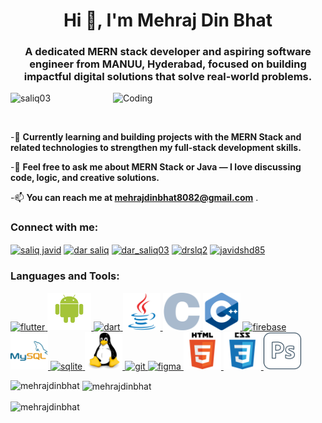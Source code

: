 <h1 align="center">Hi 👋, I'm Mehraj Din Bhat</h1>
<h3 align="center">A dedicated MERN stack developer and aspiring software engineer from MANUU, Hyderabad, focused on building impactful digital solutions that solve real-world problems.</h3>

<img align="right" alt="Coding" width="340" src="https://png.pngtree.com/png-vector/20240309/ourmid/pngtree-developers-are-coding-programs-on-computers-programmers-are-analyzing-data-png-image_11902650.png">

<p align="left"> <img src="https://komarev.com/ghpvc/?username=saliq03&label=Profile%20views&color=0e75b6&style=flat" alt="saliq03" /> </p>

<p align="left"> <a href="https://twitter.com/" target="blank"><img src="https://img.shields.io/twitter/follow/?logo=twitter&style=for-the-badge" alt="" /></a> </p>

-🌱 **Currently learning and building projects with the MERN Stack and related technologies to strengthen my full-stack development skills.**

-💬 **Feel free to ask me about MERN Stack or Java — I love discussing code, logic, and creative solutions.**

-📫 **You can reach me at mehrajdinbhat8082@gmail.com**
.

<h3 align="left">Connect with me:</h3>
<p align="left">
<a href="https://www.linkedin.com/in/mehraj-din-bhat-720692293" target="blank"><img align="center" src="https://raw.githubusercontent.com/rahuldkjain/github-profile-readme-generator/master/src/images/icons/Social/linked-in-alt.svg" alt="saliq javid" height="40" width="50" /></a>
<a href="https://www.facebook.com/mehraj.raja.3367"><img align="center" src="https://raw.githubusercontent.com/rahuldkjain/github-profile-readme-generator/master/src/images/icons/Social/facebook.svg" alt="dar saliq" height="40" width="50" /></a>
<a href="https://instagram.com/mehrajdin6607" target="blank" target="blank"><img align="center" src="https://raw.githubusercontent.com/rahuldkjain/github-profile-readme-generator/master/src/images/icons/Social/instagram.svg" alt="dar_saliq03" height="40" width="50" /></a>
<a href=""><img align="center" src="https://raw.githubusercontent.com/rahuldkjain/github-profile-readme-generator/master/src/images/icons/Social/twitter.svg" alt="drslq2" height="40" width="50" /></a>
<a href="" target="blank"><img align="center" src="https://raw.githubusercontent.com/rahuldkjain/github-profile-readme-generator/master/src/images/icons/Social/geeks-for-geeks.svg" alt="javidshd85" height="40" width="50" /></a>
</p>

<h3 align="left">Languages and Tools:</h3>
<p align="left">
  <a href="https://flutter.dev" target="_blank" rel="noreferrer"> <img src="https://www.vectorlogo.zone/logos/flutterio/flutterio-icon.svg" alt="flutter" width="60" height="60"/> </a>
  <a href="https://developer.android.com" target="_blank" rel="noreferrer"> <img src="https://raw.githubusercontent.com/devicons/devicon/master/icons/android/android-original-wordmark.svg" alt="android" width="70" height="60"/> </a>
  <a href="https://dart.dev" target="_blank" rel="noreferrer"> <img src="https://www.vectorlogo.zone/logos/dartlang/dartlang-icon.svg" alt="dart" width="60" height="60"/> </a>
  <a href="https://www.java.com" target="_blank" rel="noreferrer"> <img src="https://raw.githubusercontent.com/devicons/devicon/master/icons/java/java-original.svg" alt="java" width="60" height="60"/> </a>
  <a href="https://www.cprogramming.com/" target="_blank" rel="noreferrer"> <img src="https://raw.githubusercontent.com/devicons/devicon/master/icons/c/c-original.svg" alt="c" width="60" height="60"/> </a> 
  <a href="https://www.w3schools.com/cpp/" target="_blank" rel="noreferrer"> <img src="https://raw.githubusercontent.com/devicons/devicon/master/icons/cplusplus/cplusplus-original.svg" alt="cplusplus" width="60" height="60"/> </a>
  <a href="https://firebase.google.com/" target="_blank" rel="noreferrer"> <img src="https://www.vectorlogo.zone/logos/firebase/firebase-icon.svg" alt="firebase" width="60" height="60"/> </a>
  <a href="https://www.mysql.com/" target="_blank" rel="noreferrer"> <img src="https://raw.githubusercontent.com/devicons/devicon/master/icons/mysql/mysql-original-wordmark.svg" alt="mysql" width="60" height="60"/> </a>
  <a href="https://www.sqlite.org/" target="_blank" rel="noreferrer"> <img src="https://www.vectorlogo.zone/logos/sqlite/sqlite-icon.svg" alt="sqlite" width="60" height="60"/> </a>
  <a href="https://www.linux.org/" target="_blank" rel="noreferrer"> <img src="https://raw.githubusercontent.com/devicons/devicon/master/icons/linux/linux-original.svg" alt="linux" width="60" height="60"/> </a> 
  <a href="https://git-scm.com/" target="_blank" rel="noreferrer"> <img src="https://www.vectorlogo.zone/logos/git-scm/git-scm-icon.svg" alt="git" width="60" height="60"/> </a>
  <a href="https://www.figma.com/" target="_blank" rel="noreferrer"> <img src="https://www.vectorlogo.zone/logos/figma/figma-icon.svg" alt="figma" width="60" height="60"/> </a>
  <a href="https://www.w3.org/html/" target="_blank" rel="noreferrer"> <img src="https://raw.githubusercontent.com/devicons/devicon/master/icons/html5/html5-original-wordmark.svg" alt="html5" width="60" height="60"/> </a>
  <a href="https://www.w3schools.com/css/" target="_blank" rel="noreferrer"> <img src="https://raw.githubusercontent.com/devicons/devicon/master/icons/css3/css3-original-wordmark.svg" alt="css3" width="60" height="60"/> </a>
  <a href="https://www.photoshop.com/en" target="_blank" rel="noreferrer"> <img src="https://raw.githubusercontent.com/devicons/devicon/master/icons/photoshop/photoshop-line.svg" alt="photoshop" width="60" height="60"/> </a> 
</p>

<p><img align="left" src="https://github-readme-stats.vercel.app/api/top-langs?username=mehrajdinbhat&show_icons=true&locale=en&layout=compact" alt="mehrajdinbhat" /></p>

<p>&nbsp;<img align="center" src="https://github-readme-stats.vercel.app/api?username=mehrajdinbhat&show_icons=true&locale=en" alt="mehrajdinbhat" /></p>

<p><img align="center" src="https://github-readme-streak-stats.herokuapp.com/?user=mehrajdinbhat&" alt="mehrajdinbhat" /></p>


